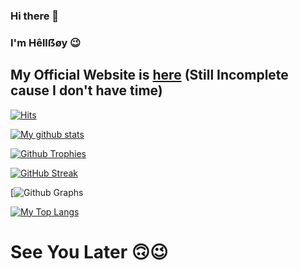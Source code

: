 ### Hi there 👋

### I'm Hêllẞøy 😉

## My Official Website is [here](http://itshellboy.tk/) (Still Incomplete cause I don't have time)

[![Hits](https://hits.seeyoufarm.com/api/count/incr/badge.svg?url=https%3A%2F%2Fgithub.com%2FHellBoy-OP&count_bg=%2379C83D&title_bg=%230084FF&icon=arduino.svg&icon_color=%2300FF20&title=Stalks&edge_flat=false)](https://hits.seeyoufarm.com)

[![My github stats](https://github-readme-stats.vercel.app/api?username=HellBoy-OP&show_icons=true&theme=radical&custom_title=Hêllẞøy's+Github+Stats&include_all_commits=true&count_private=true)](https://github.com/HellBoy-OP)

[![Github Trophies](https://github-profile-trophy.vercel.app/?username=HellBoy-OP&theme=darkhub&margin-w=10&margin-h=10&row=2&column=3&count_private=true)](https://HellBoy-OP)

<!--
[![My wakatime stats](https://github-readme-stats.vercel.app/api/wakatime?username=HellBoy)](https://github.com/HellBoy-OP)
-->

[![GitHub Streak](http://github-readme-streak-stats.herokuapp.com?user=HellBoy-OP&theme=black-ice)](https://git.io/streak-stats)

[![Github Graphs](https://activity-graph.herokuapp.com/graph?username=HellBoy-OP&bg_color=1F222E&color=F8D866&line=F85D7F&point=FFFFFF&hide_border=true)

[![My Top Langs](https://github-readme-stats.vercel.app/api/top-langs/?username=HellBoy-OP&layout=compact&theme=cobalt)](https://github.com/HellBoy-OP)

# See You Later 🙃😉
<!--
**HellBoy-OP/HellBoy-OP** is a ✨ _special_ ✨ repository because its `README.md` (this file) appears on your GitHub profile.

Here are some ideas to get you started:

- 🔭 I’m currently working on ...
- 🌱 I’m currently learning ...
- 👯 I’m looking to collaborate on ...
- 🤔 I’m looking for help with ...
- 💬 Ask me about ...
- 📫 How to reach me: ...
- 😄 Pronouns: ...
- ⚡ Fun fact: ...
-->
